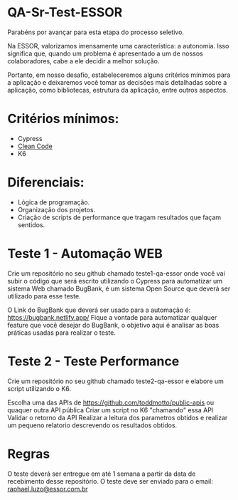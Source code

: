 # QA-Sr-Test-ESSOR

Parabéns por avançar para esta etapa do processo seletivo.

Na ESSOR, valorizamos imensamente uma característica: a autonomia. Isso significa que, quando um problema é apresentado a um de nossos colaboradores, cabe a ele decidir a melhor solução.

Portanto, em nosso desafio, estabeleceremos alguns critérios mínimos para a aplicação e deixaremos você tomar as decisões mais detalhadas sobre a aplicação, como bibliotecas, estrutura da aplicação, entre outros aspectos.

# Critérios mínimos:

- Cypress
- [Clean Code](https://becode.com.br/clean-code/)
- K6

# Diferenciais:

- Lógica de programação.
- Organização dos projetos.
- Criação de scripts de performance que tragam resultados que façam sentidos. 

# Teste 1 - Automação WEB
Crie um repositório no seu github chamado teste1-qa-essor onde você vai subir o código que será escrito utilizando o Cypress para automatizar um sistema Web chamado BugBank, é um sistema Open Source que deverá ser utilizado para esse teste.

O Link do BugBank que deverá ser usado para a automação é: https://bugbank.netlify.app/
Fique a vontade para automatizar qualquer feature que você desejar do BugBank, o objetivo aqui é analisar as boas práticas usadas para realizar o teste.

# Teste 2 - Teste Performance
Crie um repositório no seu github chamado teste2-qa-essor e elabore um script utilizando o K6.

Escolha uma das APIs de https://github.com/toddmotto/public-apis ou quaquer outra API pública
Criar um script no K6 "chamando" essa API
Validar o retorno da API
Realizar a leitura dos parametros obtidos e realizar um pequeno relatorio descrevendo os resultados obtidos. 

# Regras
O teste deverá ser entregue em até 1 semana a partir da data de recebimento desse repositório.
O teste deve ser enviado para o email: raphael.luzo@essor.com.br

